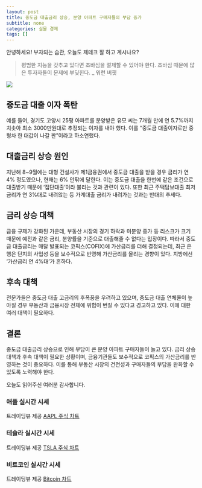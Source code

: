 ```yaml
---
layout: post
title: 중도금 대출금리 상승, 분양 아파트 구매자들의 부담 증가
subtitle: none
categories: 실물 경제
tags: []
---
```


안녕하세요! 부자되는 습관, 오늘도 제테크 잘 하고 계시나요?

> 평범한 지능을 갖추고 있다면 조바심을 절제할 수 있어야 한다. 조바심 때문에 많은 투자자들이 문제에 부딪힌다. _ 워런 버핏






![](https://source.unsplash.com/800x450/?luxury)

##  중도금 대출 이자 폭탄

예를 들어, 경기도 고양시 25평 아파트를 분양받은 유모 씨는 7개월 만에 연 5.7%까지 치솟아 최소 3000만원대로 추정되는 이자를 내야 했다. 이를 “중도금 대출이자로만 중형차 한 대값이 나갈 판”이라고 하소연했다.

## 대출금리 상승 원인

지난해 8~9월에는 대형 건설사가 제1금융권에서 중도금 대출을 받을 경우 금리가 연 4% 정도였으나, 현재는 6% 안팎에 달한다. 이는 중도금 대출을 한번에 같은 조건으로 대출받기 때문에 ‘집단대출’이라 불리는 것과 관련이 있다. 또한 최근 주택담보대출 최저금리가 연 3%대로 내려앉는 등 가계대출 금리가 내려가는 것과는 반대의 추세다.

## 금리 상승 대책

금융 규제가 강화된 가운데, 부동산 시장의 경기 하락과 미분양 증가 등 리스크가 크기 때문에 예전과 같은 금리, 분양률을 기준으로 대출해줄 수 없다는 입장이다. 따라서 중도금 대출금리는 매달 발표되는 코픽스(COFIX)에 가산금리를 더해 결정되는데, 최근 은행은 단지의 사업성 등을 보수적으로 반영해 가산금리를 올리는 경향이 있다. 지방에선 ‘가산금리 연 4%대’가 흔하다.

## 후속 대책

전문가들은 중도금 대출 고금리의 후폭풍을 우려하고 있으며, 중도금 대출 연체율이 높아질 경우 부동산과 금융시장 전체에 위험이 번질 수 있다고 경고하고 있다. 이에 대한 여러 대책이 필요하다.

## 결론

중도금 대출금리 상승으로 인해 부담이 큰 분양 아파트 구매자들이 늘고 있다. 금리 상승 대책과 후속 대책이 필요한 상황이며, 금융기관들도 보수적으로 코픽스의 가산금리를 반영하는 것이 중요하다. 이를 통해 부동산 시장의 건전성과 구매자들의 부담을 완화할 수 있도록 노력해야 한다.

오늘도 읽어주신 여러분 감사합니다.

### 애플 실시간 시세


<!-- TradingView Widget BEGIN -->
<div class="tradingview-widget-container">
  <div id="tradingview_6a264"></div>
  <div class="tradingview-widget-copyright">트레이딩뷰 제공 <a href="https://kr.tradingview.com/symbols/NASDAQ-AAPL/" rel="noopener" target="_blank"><span class="blue-text">AAPL 주식 차트</span></a></div>
  <script type="text/javascript" src="https://s3.tradingview.com/tv.js"></script>
  <script type="text/javascript">
  new TradingView.widget(
  {
  "autosize": true,
  "symbol": "NASDAQ:AAPL",
  "interval": "D",
  "timezone": "Asia/Seoul",
  "theme": "light",
  "style": "1",
  "locale": "kr",
  "toolbar_bg": "#f1f3f6",
  "enable_publishing": false,
  "hide_top_toolbar": true,
  "hide_legend": true,
  "save_image": false,
  "container_id": "tradingview_6a264"
}
  );
  </script>
</div>
<!-- TradingView Widget END -->


### 테슬라 실시간 시세


<!-- TradingView Widget BEGIN -->
<div class="tradingview-widget-container">
  <div id="tradingview_39d77"></div>
  <div class="tradingview-widget-copyright">트레이딩뷰 제공 <a href="https://kr.tradingview.com/symbols/NASDAQ-TSLA/" rel="noopener" target="_blank"><span class="blue-text">TSLA 주식 차트</span></a></div>
  <script type="text/javascript" src="https://s3.tradingview.com/tv.js"></script>
  <script type="text/javascript">
  new TradingView.widget(
  {
  "autosize": true,
  "symbol": "NASDAQ:TSLA",
  "interval": "D",
  "timezone": "Asia/Seoul",
  "theme": "light",
  "style": "1",
  "locale": "kr",
  "toolbar_bg": "#f1f3f6",
  "enable_publishing": false,
  "hide_top_toolbar": true,
  "hide_legend": true,
  "save_image": false,
  "container_id": "tradingview_39d77"
}
  );
  </script>
</div>
<!-- TradingView Widget END -->


### 비트코인 실시간 시세


<!-- TradingView Widget BEGIN -->
<div class="tradingview-widget-container">
  <div id="tradingview_3f91e"></div>
  <div class="tradingview-widget-copyright">트레이딩뷰 제공 <a href="https://kr.tradingview.com/symbols/BTCUSD/?exchange=BITSTAMP" rel="noopener" target="_blank"><span class="blue-text">Bitcoin 차트</span></a></div>
  <script type="text/javascript" src="https://s3.tradingview.com/tv.js"></script>
  <script type="text/javascript">
  new TradingView.widget(
  {
  "autosize": true,
  "symbol": "BITSTAMP:BTCUSD",
  "interval": "D",
  "timezone": "Asia/Seoul",
  "theme": "light",
  "style": "1",
  "locale": "kr",
  "toolbar_bg": "#f1f3f6",
  "enable_publishing": false,
  "hide_top_toolbar": true,
  "hide_legend": true,
  "save_image": false,
  "container_id": "tradingview_3f91e"
}
  );
  </script>
</div>
<!-- TradingView Widget END -->

